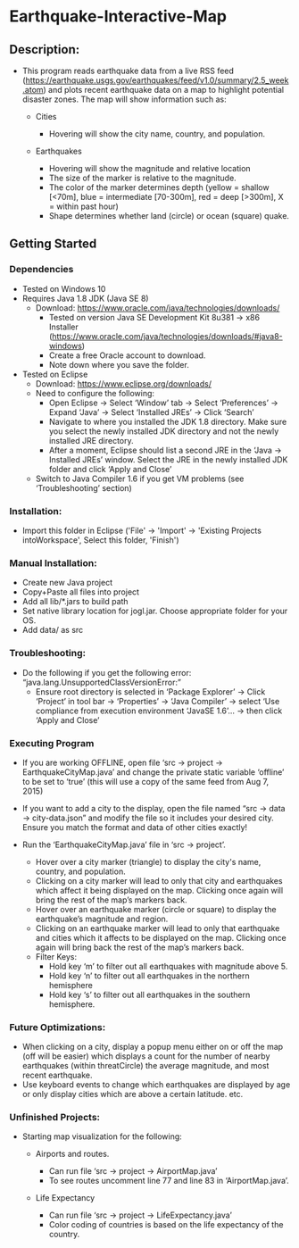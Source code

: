 # Earthquake-Interactive-Map

## Description: 
- This program reads earthquake data from a live RSS feed (https://earthquake.usgs.gov/earthquakes/feed/v1.0/summary/2.5_week.atom) and plots recent earthquake data on a map to highlight potential disaster zones. The map will show information such as:

     - Cities
         - Hovering will show the city name, country, and population.

    - Earthquakes
         - Hovering will show the magnitude and relative location
         - The size of the marker is relative to the magnitude.
         - The color of the marker determines depth (yellow = shallow [<70m], blue = intermediate [70-300m], red = deep [>300m], X = within past hour)
         - Shape determines whether land (circle) or ocean (square) quake. 

## Getting Started 

### Dependencies
- Tested on Windows 10
- Requires Java 1.8 JDK (Java SE 8)
     - Download: https://www.oracle.com/java/technologies/downloads/
          - Tested on version Java SE Development Kit 8u381 → x86 Installer (https://www.oracle.com/java/technologies/downloads/#java8-windows)
          - Create a free Oracle account to download.
          - Note down where you save the folder. 
- Tested on Eclipse
     - Download: https://www.eclipse.org/downloads/
     - Need to configure the following:
          - Open Eclipse → Select ‘Window’ tab → Select ‘Preferences’ → Expand ‘Java’ → Select ‘Installed JREs’ → Click ‘Search’
          - Navigate to where  you installed the JDK 1.8 directory. Make sure you select the newly installed JDK directory and not the newly installed JRE directory.
          - After a moment, Eclipse should list a second JRE in the ‘Java → Installed JREs’ window. Select the JRE in the newly installed JDK folder and click ‘Apply and Close’ 
     - Switch to Java Compiler 1.6 if you get VM problems (see ‘Troubleshooting’ section)

### Installation:
- Import this folder in Eclipse ('File' -> 'Import' -> 'Existing Projects intoWorkspace', Select this folder, 'Finish')

### Manual Installation: 
- Create new Java project
- Copy+Paste all files into project
- Add all lib/*.jars to build path
- Set native library location for jogl.jar. Choose appropriate folder for your OS.
- Add data/ as src

### Troubleshooting:
- Do the following if you get the following error: “java.lang.UnsupportedClassVersionError:”
     - Ensure root directory is selected in ‘Package Explorer’ → Click ‘Project’ in tool bar → ‘Properties’ → ‘Java Compiler’ → select ‘Use compliance from execution environment ‘JavaSE 1.6’... → then click ‘Apply and Close’


### Executing Program

- If you are working OFFLINE, open file ‘src → project → EarthquakeCityMap.java’ and change the private static variable ‘offline’ to be set to ‘true’ (this will use a copy of the same feed from Aug 7, 2015)
- If you want to add a city to the display, open the file named “src → data → city-data.json”  and modify the file so it includes your desired city. Ensure you match the format and data of other cities exactly! 

- Run the ‘EarthquakeCityMap.java’ file in ‘src → project’. 
     - Hover over a city marker (triangle) to display the city's name, country, and population.
     - Clicking on a city marker will lead to only that city and earthquakes which affect it being displayed on the map. Clicking once again will bring the rest of the map’s markers back.
     - Hover over an earthquake marker (circle or square) to display the earthquake’s magnitude and region.
     - Clicking on an earthquake marker will lead to only that earthquake and cities which it affects to be displayed on the map. Clicking once again will bring back the rest of the map’s markers back. 
     - Filter Keys:
          - Hold key ‘m’ to filter out all earthquakes with magnitude above 5.
          - Hold key ‘n’ to filter out all earthquakes in the northern hemisphere
          - Hold key ‘s’ to filter out all earthquakes in the southern hemisphere. 

### Future Optimizations: 
- When clicking on a city, display a popup menu either on or off the map (off will be easier) which displays a count for the number of nearby earthquakes (within threatCircle) the average magnitude, and most recent earthquake. 
- Use keyboard events to change which earthquakes are displayed by age or only display cities which are above a certain latitude. etc.

### Unfinished Projects:
- Starting map visualization for the following:

     - Airports and routes.
          - Can run file ‘src → project → AirportMap.java’
          - To see routes uncomment line 77 and line 83 in ‘AirportMap.java’. 

     - Life Expectancy
          - Can run file ‘src → project → LifeExpectancy.java’
          - Color coding of countries is based on the life expectancy of the country. 


